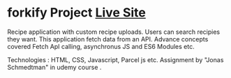 # forkify Project [Live Site](https://forkify-deepanshu-updated.netlify.app)

Recipe application with custom recipe uploads.
Users can search recipies they want. This application fetch data from an API.
Advance concepts covered Fetch ApI calling, asynchronus JS and ES6 Modules etc.

Technologies : HTML, CSS, Javascript, Parcel js etc.
Assignment by "Jonas Schmedtman" in udemy course .
